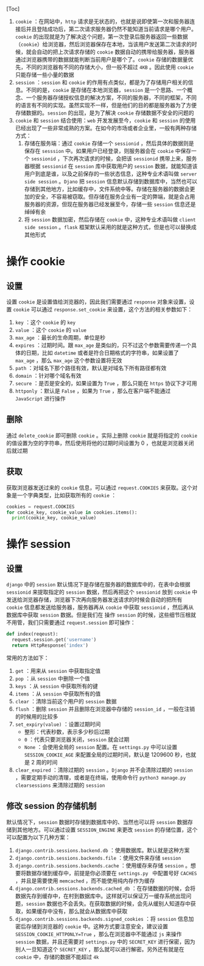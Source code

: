 [Toc]

1. `cookie` ：在网站中，`http` 请求是无状态的，也就是说即使第一次和服务器连接后并且登陆成功后，第二次请求服务器仍然不能知道当前请求是哪个用户。`cookie` 的出现就是为了解决这个问题，第一次登录后服务器返回一些数据（`cookie`）给浏览器，然后浏览器保存在本地，当该用户发送第二次请求的时候，就会自动的把上次请求存储的 `cookie` 数据自动的携带给服务器，服务器通过浏览器携带的数据就能判断当前用户是哪个了。`cookie` 存储的数据量优先，不同的浏览器有不同的存储大小，但一般不超过 `4KB` 。因此使用 `cookie` 只能存储一些小量的数据
2. `session` ：`session` 和 `cookie` 的作用有点类似，都是为了存储用户相关的信息。不同的是，`cookie` 是存储在本地浏览器，`session` 是一个思路、一个概念、一个服务器存储授权信息的解决方案，不同的服务器，不同的框架，不同的语言有不同的实现。虽然实现不一样，但是他们的目的都是服务器为了方便存储数据的。`session` 的出现，是为了解决 `cookie` 存储数据不安全的问题的
3. `cookie` 和 `session` 结合使用：`web` 开发发展至今，`cookie` 和 `session` 的使用已经出现了一些非常成熟的方案。在如今的市场或者企业里，一般有两种存储方式：
   1. 存储在服务端：通过 `cookie` 存储一个 `sessionid` ，然后具体的数据则是保存在 `sesssion` 中。如果用户已经登录，则服务器会在 `cookie` 中保存一个 `sessionid` ，下次再次请求的时候，会把该 `sessionid` 携带上来，服务器根据 `sessionid` 在 `session` 库中获取用户的 `session` 数据，就能知道该用户到底是谁，以及之前保存的一些状态信息，这种专业术语叫做 `server side session` 。`Djano` 把 `session` 信息默认存储到数据库中，当然也可以存储到其他地方，比如缓存中，文件系统中等。存储在服务器的数据会更加的安全，不容易被窃取。但存储在服务企业有一定的弊端，就是会占用服务器的资源，但现在服务器已经发展至今，存储一些 `session` 信息还是绰绰有余
   2. 将 `session` 数据加密，然后存储在 `cookie` 中，这种专业术语叫做 `client side session` 。`flask` 框架默认采用的就是这种方式，但是也可以替换成其他形式

# 操作 cookie

## 设置

设置 `cookie` 是设置值给浏览器的，因此我们需要通过 `response` 对象来设置，设置 `cookie` 可以通过 `response.set_cookie` 来设置，这个方法的相关参数如下：

1. `key` ：这个 `cookie` 的 `key`
2. `value` ：这个 `cookie` 的 `value`
3. `max_age` ：最长的生命周期，单位是秒
4. `expires` ：过期时间。跟 `max_age` 是类似的，只不过这个参数需要传递一个具体的日期，比如 `datetime` 或者是符合日期格式的字符串，如果设置了 `max_age` ，那么 `max_age` 这个参数设置将无效
5. `path` ：对域名下那个路径有效，默认是对域名下所有路径都有效
6. `domain` ：针对哪个域名有效
7. `secure` ：是否是安全的，如果设置为 `True` ，那么只能在 `https` 协议下才可用
8. `httponly` ：默认是 `False` ，如果为 `True` ，那么在客户端不能通过 `JavaScript` 进行操作

## 删除

通过 `delete_cookie` 即可删除 `cookie` 。实际上删除 `cookie` 就是将指定的 `cookie` 的值设置为空的字符串，然后使用将他的过期时间设置为 0 ，也就是浏览器关闭后就过期

## 获取

获取浏览器发送过来的 `cookie` 信息，可以通过 `request.COOKIES` 来获取。这个对象是一个字典类型，比如获取所有的 `cookie` ：

```python
cookies = request.COOKIES
for cookie_key, cookie_value in cookies.items():
  print(cookie_key, cookie_value)
```

# 操作 session

## 设置

`django` 中的 `session` 默认情况下是存储在服务器的数据库中的，在表中会根据 `sessionid` 来提取指定的 `session` 数据，然后再把这个 `sessionid` 放到 `cookie` 中发送给浏览器存储，浏览器下次再向服务器发送请求的时候会自动的把所有 `cookie` 信息都发送给服务器，服务器再从 `cookie` 中获取 `sessionid` ，然后再从数据库中获取 `session` 数据。但是我们在 操作 `session` 的时候，这些细节压根就不用管，我们只需要通过 `request.session` 即可操作：

```python
def index(reqeust):
  request.session.get('username')
  return HttpResponse('index')
```

常用的方法如下：

1. `get` ：用来从 `session` 中获取指定值
2. `pop` ：从 `session` 中删除一个值
3. `keys` ：从 `session` 中获取所有的键
4. `items` ：从 `session` 中获取所有的值
5. `clear` ：清除当前这个用户的 `session` 数据
6. `flush` ：删除 `session` 并且删除在浏览器中存储的 `session_id` ，一般在注销的时候用的比较多
7. `set_expiry(value)` ：设置过期时间 
   * 整形：代表秒数，表示多少秒后过期
   * `0` ：代表只要浏览器关闭，`session` 就会过期
   * `None` ：会使用全局的 `session` 配置。在 `settings.py` 中可以设置 `SESSION_COOKIE_AGE` 来配置全局的过期时间，默认是 1209600 秒，也就是 2 周的时间
8. `clear_expired` ：清除过期的 `session` 。`Django` 并不会清除过期的 `session` ，需要定期手动的清理，或者是在终端，使用命令行 `python3 manage.py clearsessions` 来清除过期的 `session`

## 修改 session 的存储机制

默认情况下，`session` 数据时存储到数据库中的、当然也可以将 `session` 数据存储到其他地方。可以通过设置 `SESSION_ENGINE` 来更改 `session` 的存储位置，这个可以配置为以下几种方案：

1. `django.contrib.sessions.backend.db` ：使用数据库。默认就是这种方案
2. `django.contrib.sessions.backends.file` ：使用文件来存储 `session`
3. `django.contrib.sessions.backends.cache` ：使用缓存来存储 `session` 。想要将数据存储到缓存中，前提是你必须要在 `settings.py ` 中配置号好 `CACHES` ，并且是需要使用 `memcached` ，而不能使用纯内存作为缓存
4. `django.contrib.sessions.backends.cached_db` ：在存储数据的时候，会将数据先存到缓存中，在村到数据库中。这样就可以保证万一缓存系统出现问题，`session` 数据也不会丢失。在获取数据的时候，会先从缓别人知道存中获取，如果缓存中没有，那么就会从数据库中获取
5. `django.contrib.sessions.backends.signed_cookies` ：将 `session` 信息加密后存储到浏览器的 `cookie` 中。这种方式要注意安全，建议设置 `SESSION_COOKIE_HTTPONLY=True` ，那么在浏览器中不能通过 `js` 来操作 `session` 数据，并且还需要对 `settings.py` 中的 `SECRET_KEY` 进行保密，因为别人一旦知道这个 `SECRET_KEY` ，那么就可以进行解密。另外还有就是在 `cookie` 中，存储的数据不能超过 `4k`










